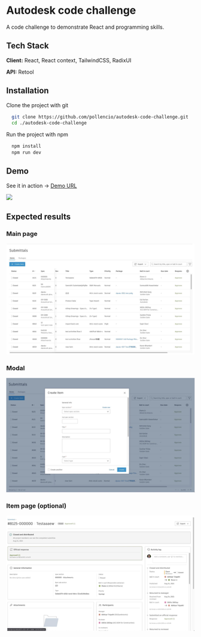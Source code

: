 # Autodesk code challenge

A code challenge to demonstrate React and programming skills.

## Tech Stack

**Client:** React, React context, TailwindCSS, RadixUI

**API:** Retool

## Installation

Clone the project with git

```bash
  git clone https://github.com/pollencio/autodesk-code-challenge.git
  cd ./autodesk-code-challenge
```

Run the project with npm

```bash
  npm install
  npm run dev
```

## Demo

See it in action -> [Demo URL](autodesk-code-challenge.vercel.app)

<img src="./public/demo.gif" />

## Expected results

### Main page

<img src="./public/main-page.png" />

### Modal

<img src="./public/modal.png" />

### Item page (optional)

<img src="./public/item-page.png" />
